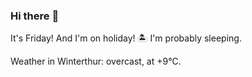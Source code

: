 ### Hi there :wave:

It's Friday! And I'm on holiday! :desert_island: I'm probably sleeping.

Weather in Winterthur: overcast, at +9°C.
